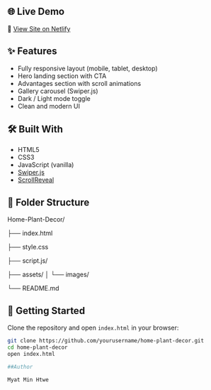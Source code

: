 ## 🌐 Live Demo

🔗 [View Site on Netlify](https://homeplantbymyat.netlify.app/)

<!-- ## 📷 Screenshots -->

<!--![screenshot](screenshot.png) optional: add a screenshot image -->

## ✨ Features

- Fully responsive layout (mobile, tablet, desktop)
- Hero landing section with CTA
- Advantages section with scroll animations
- Gallery carousel (Swiper.js)
- Dark / Light mode toggle
- Clean and modern UI

## 🛠️ Built With

- HTML5
- CSS3
- JavaScript (vanilla)
- [Swiper.js](https://swiperjs.com/)
- [ScrollReveal](https://scrollrevealjs.org/)

## 📁 Folder Structure
Home-Plant-Decor/

├── index.html

├── style.css

├── script.js/

├── assets/
│ └── images/

└── README.md

## 🚀 Getting Started

Clone the repository and open `index.html` in your browser:

```bash
git clone https://github.com/yourusername/home-plant-decor.git
cd home-plant-decor
open index.html

##Author

Myat Min Htwe

